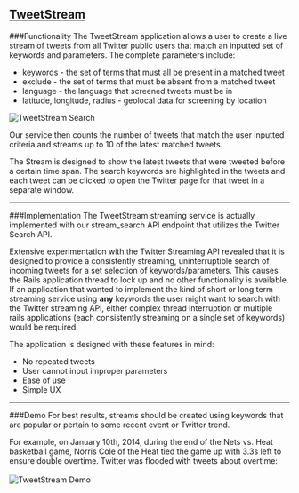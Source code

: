 <a href="http://tweet-stream.herokuapp.com/" target="_blank">TweetStream</a>
------

###Functionality
The TweetStream application allows a user to create a live stream of tweets from all Twitter public users that match an inputted set of keywords and parameters.
The complete parameters include:
* keywords - the set of terms that must all be present in a matched tweet
* exclude - the set of terms that must be absent from a matched tweet
* language - the language that screened tweets must be in
* latitude, longitude, radius - geolocal data for screening by location

![TweetStream Search](http://s3.amazonaws.com/jamesrwen/app/public/projects/tweetstream/tweetstreamsearch_original.png?1389849771 "TweetStream Nets vs. Heat Search")

Our service then counts the number of tweets that match the user inputted criteria and streams up to 10 of the latest matched tweets.

The Stream is designed to show the latest tweets that were tweeted before a certain time span. The search keywords are highlighted in the tweets and each tweet can be clicked to open the Twitter page for that tweet in a separate window.

---
###Implementation
The TweetStream streaming service is actually implemented with our stream_search API endpoint that utilizes the Twitter Search API.

Extensive experimentation with the Twitter Streaming API revealed that it is designed to provide a consistently streaming, uninterruptible search of incoming tweets for a set selection of keywords/parameters. This causes the Rails application thread to lock up and no other functionality is available. If an application that wanted to implement the kind of short or long term streaming service using **any** keywords the user might want to search with the Twitter streaming API, either complex thread interruption or multiple rails applications (each consistently streaming on a single set of keywords) would be required.

The application is designed with these features in mind:
* No repeated tweets
* User cannot input improper parameters
* Ease of use
* Simple UX

---
###Demo
For best results, streams should be created using keywords that are popular or pertain to some recent event or Twitter trend. 


For example, on January 10th, 2014, during the end of the Nets vs. Heat basketball game, Norris Cole of the Heat tied the game up with 3.3s left to ensure double overtime. Twitter was flooded with tweets about overtime:
<br/><br/>
![TweetStream Demo](http://s3.amazonaws.com/jamesrwen/app/public/projects/tweetstream/tweetstreamnets_original.png?1389849772 "TweetStream Nets vs. Heat Demo")